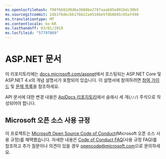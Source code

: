 ```yaml
---
ms.openlocfilehash: f98f6b92d9d6a3688be278faaab85e891bdc30b5
ms.sourcegitcommit: 24b1f6decbb17bb22a45166e5fdb0845c65af498
ms.translationtype: MT
ms.contentlocale: ko-KR
ms.lasthandoff: 03/01/2019
ms.locfileid: "57797869"
---
```

# <a name="aspnet-docs"></a>ASP.NET 문서

이 리포지토리에는 [docs.microsoft.com/aspnet](https://docs.microsoft.com/aspnet)에서 호스팅되는 ASP.NET Core 및 ASP.NET 4.x의 개념 설명서가 포함되어 있습니다. 이 설명서에 참여하려면 [참여 가이드](CONTRIBUTING.md) 및 [문제 목록](https://github.com/aspnet/Docs/issues)을 참조하세요.

API 문서에 대한 변경 내용은 [ApiDocs 리포지토리](https://github.com/aspnet/ApiDocs)에서 슬래시 세 개(`///`) 주석으로 작성되어야 합니다.

## <a name="microsoft-open-source-code-of-conduct"></a>Microsoft 오픈 소스 사용 규정

이 프로젝트는 [Microsoft Open Source Code of Conduct](https://opensource.microsoft.com/codeofconduct/)(Microsoft 오픈 소스 사용 규정)를 채택했습니다.
자세한 내용은 [Code of Conduct FAQ](https://opensource.microsoft.com/codeofconduct/faq/)(사용 규정 FAQ)를 참조하고 추가 질문이나 의견이 있을 경우 [opencode@microsoft.com](mailto:opencode@microsoft.com)으로 문의하세요.

